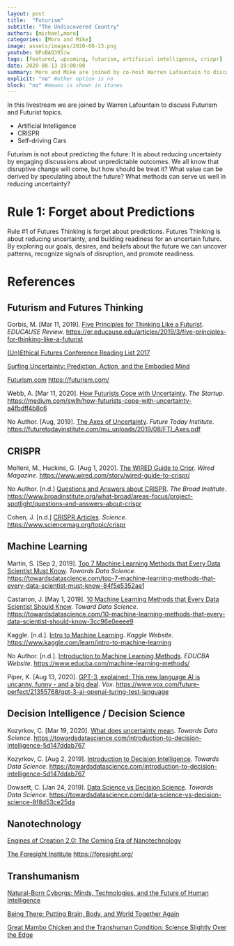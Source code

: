 ```yaml
---
layout: post
title:  "Futurism"
subtitle: "The Undiscovered Country"
authors: [michael,moro]
categories: [Moro and Mike]
image: assets/images/2020-08-13.png
youtube: NPuBAQ395iw
tags: [featured, upcoming, futurism, artificial intelligence, crispr]
date: 2020-08-13 19:00:00
summary: Moro and Mike are joined by co-host Warren Lafountain to discuss Futurism and topics like Artificial Intelligence, CRISPR, Self-driving Cars, and more.
explicit: "no" #other option is no
block: "no" #means is shown in itunes
---
```


In this livestream we are joined by Warren Lafountain to discuss Futurism and Futurist topics.

- Artificial Intelligence
- CRISPR
- Self-driving Cars

Futurism is not about predicting the future: It is about reducing uncertainty by engaging discussions about unpredictable outcomes. We all know that disruptive change will come, but how should be treat it? What value can be derived by speculating about the future? What methods can serve us well in reducing uncertainty?

# Rule 1: Forget about Predictions

Rule #1 of Futures Thinking is forget about predictions. Futures Thinking is about reducing uncertainty, and building readiness for an uncertain future. By exploring our goals, desires, and beliefs about the future we can uncover patterns, recognize signals of disruption, and promote readiness.

# References

## Futurism and Futures Thinking

Gorbis, M. \[Mar 11, 2019\]. [Five Principles for Thinking Like a Futurist](https://er.educause.edu/articles/2019/3/five-principles-for-thinking-like-a-futurist). *EDUCAUSE Review*. <https://er.educause.edu/articles/2019/3/five-principles-for-thinking-like-a-futurist>

[(Un)Ethical Futures Conference Reading List 2017](https://www.goodreads.com/list/show/118684._Un_Ethical_Futures_Conference_Reading_List_2017)

[Surfing Uncertainty: Prediction, Action, and the Embodied Mind](https://www.goodreads.com/book/show/25823558-surfing-uncertainty)

[Futurism.com](https://futurism.com/) <https://futurism.com/>

Webb, A. \[Mar 11, 2020\]. [How Futurists Cope with Uncertainty](https://medium.com/swlh/how-futurists-cope-with-uncertainty-a4fbdff4b8c6). *The Startup*. <https://medium.com/swlh/how-futurists-cope-with-uncertainty-a4fbdff4b8c6>

No Author. \[Aug, 2019\]. [The Axes of Uncertainty](https://futuretodayinstitute.com/mu_uploads/2019/08/FTI_Axes.pdf). *Future Today Institute*. <https://futuretodayinstitute.com/mu_uploads/2019/08/FTI_Axes.pdf>


## CRISPR

Molteni, M., Huckins, G. \[Aug 1, 2020\]. [The WIRED Guide to Cripr](https://www.wired.com/story/wired-guide-to-crispr/). *Wired Magazine*. <https://www.wired.com/story/wired-guide-to-crispr/>

No Author. \[n.d.\] [Questions and Answers about CRISPR](https://www.broadinstitute.org/what-broad/areas-focus/project-spotlight/questions-and-answers-about-crispr). *The Broad Institute*. <https://www.broadinstitute.org/what-broad/areas-focus/project-spotlight/questions-and-answers-about-crispr>

Cohen, J. \[n.d.\] [CRISPR Articles](https://www.sciencemag.org/topic/crispr). *Science*. <https://www.sciencemag.org/topic/crispr>

## Machine Learning

Martin, S. \[Sep 2, 2019\]. [Top 7 Machine Learning Methods that Every Data Scientist Must Know](https://towardsdatascience.com/top-7-machine-learning-methods-that-every-data-scientist-must-know-84f5e5352ae1). *Towards Data Science*. <https://towardsdatascience.com/top-7-machine-learning-methods-that-every-data-scientist-must-know-84f5e5352ae1>

Castanon, J. \[May 1, 2019\]. [10 Machine Learning Methods that Every Data Scientist Should Know](https://towardsdatascience.com/10-machine-learning-methods-that-every-data-scientist-should-know-3cc96e0eeee9). *Toward Data Science*. <https://towardsdatascience.com/10-machine-learning-methods-that-every-data-scientist-should-know-3cc96e0eeee9>

Kaggle. \[n.d.\]. [Intro to Machine Learning](https://www.kaggle.com/learn/intro-to-machine-learning). *Kaggle Website*. <https://www.kaggle.com/learn/intro-to-machine-learning>

No Author. \[n.d.\]. [Introduction to Machine Learning Methods](https://www.educba.com/machine-learning-methods/). *EDUCBA Website*. <https://www.educba.com/machine-learning-methods/>

Piper, K. \[Aug 13, 2020\]. [GPT-3, explained: This new language AI is uncanny, funny - and a big deal](https://www.vox.com/future-perfect/21355768/gpt-3-ai-openai-turing-test-language). *Vox*. <https://www.vox.com/future-perfect/21355768/gpt-3-ai-openai-turing-test-language>

## Decision Intelligence / Decision Science

Kozyrkov, C. \[Mar 19, 2020\]. [What does uncertainty mean](https://towardsdatascience.com/introduction-to-decision-intelligence-5d147ddab767). *Towards Data Science*. <https://towardsdatascience.com/introduction-to-decision-intelligence-5d147ddab767>

Kozyrkov, C. \[Aug 2, 2019\]. [Introduction to Decision Intelligence](https://towardsdatascience.com/introduction-to-decision-intelligence-5d147ddab767). *Towards Data Science*. <https://towardsdatascience.com/introduction-to-decision-intelligence-5d147ddab767>

Dowsett, C. \[Jan 24, 2019\]. [Data Science vs Decision Science](https://towardsdatascience.com/data-science-vs-decision-science-8f8d53ce25da). *Towards Data Science*. <https://towardsdatascience.com/data-science-vs-decision-science-8f8d53ce25da>

## Nanotechnology

[Engines of Creation 2.0: The Coming Era of Nanotechnology](https://www.goodreads.com/book/show/1428029.Engines_of_Creation_2_0?from_search=true&from_srp=true&qid=BKir9uyKcB&rank=2)

[The Foresight Institute](https://foresight.org/) <https://foresight.org/>

## Transhumanism

[Natural-Born Cyborgs: Minds, Technologies, and the Future of Human Intelligence](https://www.goodreads.com/book/show/170465.Natural_Born_Cyborgs?ac=1&from_search=true&qid=A8kydc7yNu&rank=1)

[Being There: Putting Brain, Body, and World Together Again](https://www.goodreads.com/book/show/291290.Being_There)

[Great Mambo Chicken and the Transhuman Condition: Science Slightly Over the Edge](https://www.goodreads.com/book/show/665412.Great_Mambo_Chicken_And_The_Transhuman_Condition?from_search=true&from_srp=true&qid=Fl6yo6BbMw&rank=1)



